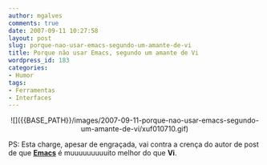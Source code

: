 ```yaml
---
author: mgalves
comments: true
date: 2007-09-11 10:27:58
layout: post
slug: porque-nao-usar-emacs-segundo-um-amante-de-vi
title: Porque não usar Emacs, segundo um amante de Vi
wordpress_id: 183
categories:
- Humor
tags:
- Ferramentas
- Interfaces
---
```


<div style="text-align: center;" markdown="1">
    ![]({{BASE_PATH}}/images/2007-09-11-porque-nao-usar-emacs-segundo-um-amante-de-vi/xuf010710.gif)
</div>

PS: Esta charge, apesar de engraçada, vai contra a crença do autor de post de que [**Emacs**](http://www.gnu.org/software/emacs/) é muuuuuuuuuito melhor do que **Vi**.
